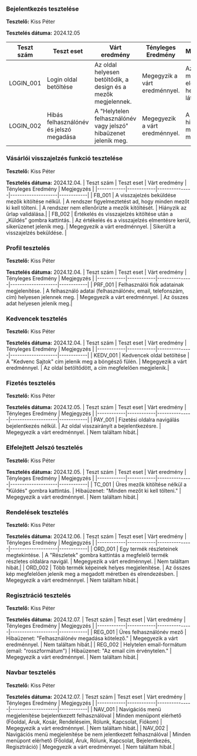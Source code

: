 ### Bejelentkezés tesztelése

**Tesztelő:** Kiss Péter

**Tesztelés dátuma:** 2024.12.05


| Teszt szám | Teszt eset | Várt eredmény | Tényleges Eredmény | Megjegyzés |
|------------|------------|---------------|--------------------|------------|
| LOGIN_001 | Login oldal betöltése | Az oldal helyesen betöltődik, a design és a mezők megjelennek. | Megegyzik a várt eredménnyel. | Az oldal minden elem helyesen látható. |
| LOGIN_002 | Hibás felhasználónév és jelszó megadása | A "Helytelen felhasználónév vagy jelszó" hibaüzenet jelenik meg. | Megegyezik a várt eredménnyel. | A hibaüzenet megfelelően megjelenik. |



### Vásárlói visszajelzés funkció tesztelése
**Tesztelő:** Kiss Péter

**Tesztelés dátuma:** 2024.12.04.
 | Teszt szám | Teszt eset | Várt eredmény | Tényleges Eredmény | Megjegyzés |
|------------|------------|---------------|--------------------|------------|
| FB_001 | A visszajelzés beküldése mezők kitöltése nélkül. | A rendszer figyelmeztetést ad, hogy minden mezőt ki kell tölteni. | A rendszer nem ellenőrizte a mezők kitöltését. | Hiányzik az űrlap validálása.|
| FB_002 | Értékelés és visszajelzés kitöltése után a „Küldés” gombra kattintás. | Az értékelés és a visszajelzés elmentésre kerül, sikerüzenet jelenik meg. | Megegyezik a várt eredménnyel. | Sikerült a visszajelzés beküldése. |


### Profil tesztelés
**Tesztelő:** Kiss Péter

**Tesztelés dátuma:** 2024.12.04.
 | Teszt szám | Teszt eset | Várt eredmény | Tényleges Eredmény | Megjegyzés |
|------------|------------|---------------|--------------------|------------|
| PRF_001 | Felhasználói fiók adatainak megjelenítése. | A felhasználó adatai (felhasználónév, email, telefonszám, cím) helyesen jelennek meg. | Megegyezik a várt eredménnyel. | Az összes adat helyesen jelenik meg.|


### Kedvencek tesztelés
**Tesztelő:** Kiss Péter

**Tesztelés dátuma:** 2024.12.04.
 | Teszt szám | Teszt eset | Várt eredmény | Tényleges Eredmény | Megjegyzés |
|------------|------------|---------------|--------------------|------------|
| KEDV_001 | Kedvencek oldal betöltése | A "Kedvenc Sajtok" cím jelenik meg a böngésző fülén. | Megegyezik a várt eredménnyel. | Az oldal betöltődött, a cím megfelelően megjelenik.|

### Fizetés tesztelés
**Tesztelő:** Kiss Péter

**Tesztelés dátuma:** 2024.12.05.
 | Teszt szám | Teszt eset | Várt eredmény | Tényleges Eredmény | Megjegyzés |
|------------|------------|---------------|--------------------|------------|
| PAY_001 | Fizetési oldalra navigálás bejelentkezés nélkül. | Az oldal visszairányít a bejelentkezésre. | Megegyezik a várt eredménnyel. | Nem találtam hibát.|

### Elfelejtett Jelszó  tesztelés
**Tesztelő:** Kiss Péter

**Tesztelés dátuma:** 2024.12.05.
 | Teszt szám | Teszt eset | Várt eredmény | Tényleges Eredmény | Megjegyzés |
|------------|------------|---------------|--------------------|------------|
| TC_001 | Üres mezők kitöltése nélkül a "Küldés" gombra kattintás. | Hibaüzenet: "Minden mezőt ki kell tölteni." | Megegyezik a várt eredménnyel. | Nem találtam hibát.|


### Rendelések  tesztelés
**Tesztelő:** Kiss Péter

**Tesztelés dátuma:** 2024.12.06.
 | Teszt szám | Teszt eset | Várt eredmény | Tényleges Eredmény | Megjegyzés |
|------------|------------|---------------|--------------------|------------|
| ORD_001 | Egy termék részleteinek megtekintése. | A "Részletek" gombra kattintás a megfelelő termék részletes oldalára navigál. | Megegyezik a várt eredménnyel. | Nem találtam hibát.|
| ORD_002 | Több termék képeinek helyes megjelenítése. | Az összes kép megfelelően jelenik meg a megadott méretben és elrendezésben. | Megegyezik a várt eredménnyel. | Nem találtam hibát.|


### Regisztráció tesztelés
**Tesztelő:** Kiss Péter

**Tesztelés dátuma:** 2024.12.07.
 | Teszt szám | Teszt eset | Várt eredmény | Tényleges Eredmény | Megjegyzés |
|------------|------------|---------------|--------------------|------------|
| REG_001 | Üres felhasználónév mező | Hibaüzenet: "Felhasználónév megadása kötelező." | Megegyezik a várt eredménnyel. | Nem találtam hibát.|
| REG_002 | Helytelen email-formátum (email: "rosszformátum") | Hibaüzenet: "Az email cím érvénytelen." | Megegyezik a várt eredménnyel. | Nem találtam hibát.|


### Navbar tesztelés
**Tesztelő:** Kiss Péter

**Tesztelés dátuma:** 2024.12.07.
 | Teszt szám | Teszt eset | Várt eredmény | Tényleges Eredmény | Megjegyzés |
|------------|------------|---------------|--------------------|------------|
| NAV_001 | Navigációs menü megjelenítése bejelentkezett felhasználóval | Minden menüpont elérhető (Főoldal, Áruk, Kosár, Rendeléseim, Rólunk, Kapcsolat, Fiókom) | Megegyezik a várt eredménnyel. | Nem találtam hibát.|
| NAV_002 | Navigációs menü megjelenítése be nem jelentkezett felhasználóval | Minden menüpont elérhető (Főoldal, Áruk, Rólunk, Kapcsolat, Bejelentkezés, Regisztráció) | Megegyezik a várt eredménnyel. | Nem találtam hibát.|

